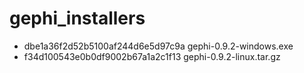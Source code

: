 # gephi_installers

* dbe1a36f2d52b5100af244d6e5d97c9a gephi-0.9.2-windows.exe
* f34d100543e0b0df9002b67a1a2c1f13 gephi-0.9.2-linux.tar.gz 
